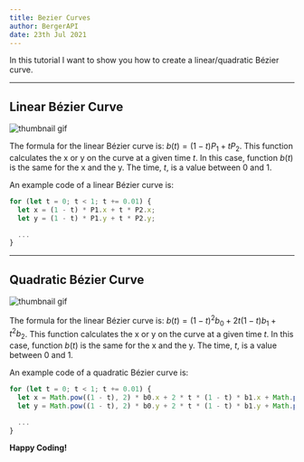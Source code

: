 ```yaml
---
title: Bezier Curves
author: BergerAPI
date: 23th Jul 2021
---
```


In this tutorial I want to show you how to create a linear/quadratic Bézier curve.

---

## Linear Bézier Curve

![thumbnail gif](/img/bezier/linear.gif)

The formula for the linear Bézier curve is: $b\left(t\right)=\left(1-t\right)P_{1}+tP_{2}$.
This function calculates the x or y on the curve at a given time $t$. In this case, function $b\left(t\right)$ is the same for the x and the y. The time, $t$, is a value between 0 and 1.

An example code of a linear Bézier curve is:

```javascript
for (let t = 0; t < 1; t += 0.01) {
  let x = (1 - t) * P1.x + t * P2.x;
  let y = (1 - t) * P1.y + t * P2.y;

  ...
}
```

---

## Quadratic Bézier Curve

![thumbnail gif](/img/bezier/quadratic.gif)

The formula for the linear Bézier curve is: $b\left(t\right)=\left(1-t\right)^{2}b_{0}+2t\left(1-t\right)b_{1}+t^{2}b_{2}$.
This function calculates the x or y on the curve at a given time $t$. In this case, function $b\left(t\right)$ is the same for the x and the y. The time, $t$, is a value between 0 and 1.

An example code of a quadratic Bézier curve is:

```javascript
for (let t = 0; t < 1; t += 0.01) {
  let x = Math.pow((1 - t), 2) * b0.x + 2 * t * (1 - t) * b1.x + Math.pow(t, 2) * b2.x;
  let y = Math.pow((1 - t), 2) * b0.y + 2 * t * (1 - t) * b1.y + Math.pow(t, 2) * b2.y;

  ...
}
```

**Happy Coding!**
